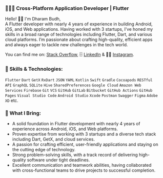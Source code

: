 ### 🧑🏻‍💻 Cross-Platform Application Developer | Flutter
Hello! 👋🏻 I'm Dharam Budh, 
<br />
A Flutter developer with nearly 4 years of experience in building Android, iOS, and Web applications. Having worked with 3 startups, I've honed my skills in a broad range of technologies including Flutter, Dart, and various cloud platforms. I’m passionate about crafting high-quality, efficient apps and always eager to tackle new challenges in the tech world.

You can find me on: [Stack Overflow][1], 🗄️ [LinkedIn][2] & 🤳🏻 [Instagram][3].

  [1]: stackoverflow.com/users/5451849/dharam-budh
  [2]: https://www.linkedin.com/in/dharam-budh
  [3]: https://www.instagram.com/mr_untamable

### 🚀 Skills & Technologies:
`Flutter` `Dart` `GetX` `RxDart` `JSON` `YAML` `Kotlin` `Swift` `Gradle` `Cocoapods` `RESTful API` `GraphQL` `SQLite` `Hive` `SharedPreferences` `Google Cloud` `Amazon Web Services` `Firebase` `Git` `VCS` `GitHub` `GitLab` `Bitbucket` `GitHub Actions` `GitHub Pages` `Visual Studio Code` `Android Studio` `Xcode` `Postman` `Swagger` `Figma` `Adobe XD` etc.

### 🌟 What I Bring:
- A solid foundation in Flutter development with nearly 4 years of experience across Android, iOS, and Web platforms.
- Proven expertise from working with 3 startups and a diverse tech stack including Dart, GetX, and cloud services.
- A passion for crafting efficient, user-friendly applications and staying on the cutting edge of technology.
- Strong problem-solving skills, with a track record of delivering high-quality software under tight deadlines.
- Excellent communication and teamwork abilities, having collaborated with cross-functional teams to drive projects to successful completion.
